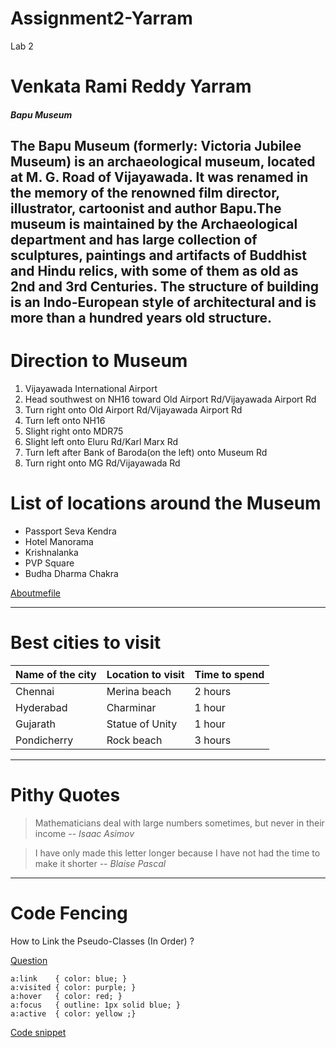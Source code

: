 # Assignment2-Yarram
Lab 2
# Venkata Rami Reddy Yarram
##### Bapu Museum
The Bapu Museum (formerly: Victoria Jubilee Museum) is an archaeological museum, **located at M. G. Road of Vijayawada**. It was renamed in the memory of the renowned film director, illustrator, cartoonist and author Bapu.The museum is maintained by the Archaeological department and has large collection of sculptures, paintings and artifacts of Buddhist and Hindu relics, with some of them as old as 2nd and 3rd Centuries. **The structure of building is an Indo-European style of architectural and is more than a hundred years old structure**.
---
# Direction to Museum
1. Vijayawada International Airport
2. Head southwest on NH16 toward Old Airport Rd/Vijayawada Airport Rd
3. Turn right onto Old Airport Rd/Vijayawada Airport Rd
4. Turn left onto NH16
5. Slight right onto MDR75
6. Slight left onto Eluru Rd/Karl Marx Rd
7. Turn left after Bank of Baroda(on the left) onto Museum Rd
8. Turn right onto MG Rd/Vijayawada Rd
# List of locations around the Museum
- Passport Seva Kendra
- Hotel Manorama
- Krishnalanka
- PVP Square
- Budha Dharma Chakra

 [Aboutmefile](Aboutme.md)

 ***
 # Best cities to visit

 | Name of the city | Location to visit | Time to spend|
 |------------------|-------------------|--------------|
 | Chennai          | Merina beach      | 2 hours      |
 | Hyderabad        | Charminar         | 1 hour       |
 | Gujarath         | Statue of Unity   | 1 hour       |
 | Pondicherry      | Rock beach        | 3 hours      |

 *** 
 # Pithy Quotes

> Mathematicians deal with large numbers sometimes, but never in their income -- *Isaac Asimov*

> I have only made this letter longer because I have not had the time to make it shorter -- *Blaise Pascal*

***
# Code Fencing

How to Link the Pseudo-Classes (In Order) ?

[Question](https://stackoverflow.com/questions/38066110/where-to-put-css-pseudo-classes)

```
a:link    { color: blue; }
a:visited { color: purple; }
a:hover   { color: red; }
a:focus   { outline: 1px solid blue; }
a:active  { color: yellow ;}
```
[Code snippet](https://css-tricks.com/snippets/css/link-pseudo-classes-in-order/)






